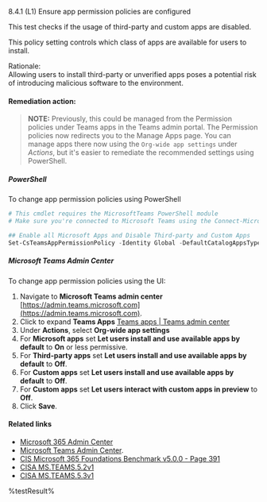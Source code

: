 8.4.1 (L1) Ensure app permission policies are configured

This test checks if the usage of third-party and custom apps are disabled.

This policy setting controls which class of apps are available for users to install.

Rationale:\
Allowing users to install third-party or unverified apps poses a potential risk of  introducing malicious software to the environment.

#### Remediation action:

> **NOTE:** Previously, this could be managed from the Permission policies under Teams apps in the Teams admin portal. The Permission policies now redirects you to the Manage Apps page. You can manage apps there now using the `Org-wide app settings` under _Actions_, but it's easier to remediate the recommended settings using PowerShell.

##### PowerShell

To change app permission policies using PowerShell

```powershell
# This cmdlet requires the MicrosoftTeams PowerShell module
# Make sure you're connected to Microsoft Teams using the Connect-MicrosoftTeams cmdlet before executing

## Enable all Microsoft Apps and Disable Third-party and Custom Apps
Set-CsTeamsAppPermissionPolicy -Identity Global -DefaultCatalogAppsType BlockedAppList -DefaultCatalogApps @() -GlobalCatalogAppsType AllowedAppList -GlobalCatalogApps @() -PrivateCatalogAppsType AllowedAppList -PrivateCatalogApps @()
```

##### Microsoft Teams Admin Center

To change app permission policies using the UI:
1. Navigate to **Microsoft Teams admin center** [https://admin.teams.microsoft.com](https://admin.teams.microsoft.com).
2. Click to expand **Teams Apps** [Teams apps | Teams admin center](https://admin.teams.microsoft.com/policies/manage-apps)
3. Under **Actions**, select **Org-wide app settings**
4. For **Microsoft apps** set **Let users install and use available apps by default** to **On** or less permissive.
5. For **Third-party apps** set **Let users install and use available apps by default** to **Off**.
6. For **Custom apps** set **Let users install and use available apps by default** to **Off**.
7. For **Custom apps** set **Let users interact with custom apps in preview** to **Off**.
8. Click **Save**.

#### Related links

* [Microsoft 365 Admin Center](https://admin.microsoft.com)
* [Microsoft Teams Admin Center](https://admin.teams.microsoft.com).
* [CIS Microsoft 365 Foundations Benchmark v5.0.0 - Page 391](https://www.cisecurity.org/benchmark/microsoft_365)
* [CISA MS.TEAMS.5.2v1](https://github.com/cisagov/ScubaGear/blob/main/PowerShell/ScubaGear/baselines/teams.md#msteams52v1)
* [CISA MS.TEAMS.5.3v1](https://github.com/cisagov/ScubaGear/blob/main/PowerShell/ScubaGear/baselines/teams.md#msteams53v1)

<!--- Results --->
%testResult%